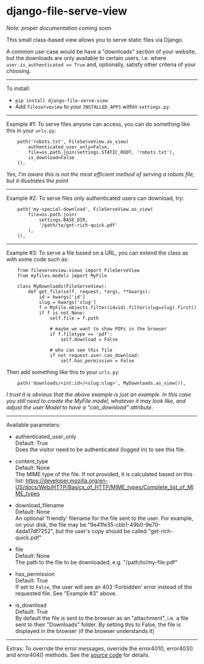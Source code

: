 django-file-serve-view
====

*Note: proper documentation coming soon*

This small class-based view allows you to serve static files via Django.

A common use-case would be have a "downloads" section of your website, but the downloads are only available to certain users, i.e. where `user.is_authenticated == True` and, optionally, satisfy other criteria of your choosing.

---

To install:
 - `pip install django-file-serve-view`
 - Add `fileserveview` to your `INSTALLED_APPS` within `settings.py`.

---

Example #1: To serve files anyone can access, you can do something like this in your `urls.py`:
```
    path('robots.txt', FileServeView.as_view(
        authenticated_user_only=False,
        file=os.path.join(settings.STATIC_ROOT, 'robots.txt'),
        is_download=False
    )),
```
*Yes, I'm aware this is not the most efficient method of serving a robots file, but it illustrates the point*

---

Example #2: To serve files only authenticated users can download, try:
```
    path('my-special-download', FileServeView.as_view(
        file=os.path.join(
            settings.BASE_DIR,
            '/path/to/get-rich-quick.pdf'
        ),
    )),
```

---

Example #3: To serve a file based on a URL, you can extend the class as with some code such as:
```
    from fileserveview.views import FileServeView
    from myfiles.models import MyFile

    class MyDownloads(FileServeView):
        def get_file(self, request, *args, **kwargs):
            id = kwargs['id']
            slug = kwargs['slug']
            f = MyFile.objects.filter(id=id).filter(slug=slug).first()
            if f is not None:
                self.file = f.path

                # maybe we want to show PDFs in the browser
                if f.filetype == 'pdf':
                    self.download = False

                # who can see this file
                if not request.user.can_download:
                    self.has_permission = False
```

Then add something like this to your `urls.py`:
```
    path('downloads/<int:id>/<slug:slug>', MyDownloads.as_view()),
```
*I trust it is obvious that the above example is just an example. In this case you still need to create the MyFile model, whatever it may look like, and adjust the user Model to have a "can_download" attribute.*

---

Available parameters:
 - authenticated_user_only<br>Default: True<br>Does the visitor need to be authenticated (logged in) to see this file.

 - content_type<br>Default: None<br>The MIME type of the file. If not provided, it is calculated based on this list: https://developer.mozilla.org/en-US/docs/Web/HTTP/Basics_of_HTTP/MIME_types/Complete_list_of_MIME_types

 - download_filename<br>Default: None<br>An optional 'friendly' filename for the file sent to the user. For example, on your disk, the file may be "9e41fe35-cbb1-49b0-9e70-4ada17df7252", but the user's copy should be called "get-rich-quick.pdf"

 - file<br>Default: None<br>The path to the file to be downloaded, e.g. "/path/to/my-file.pdf"

 - has_permission<br>Default: True<br>If set to `False`, the user will see an 403 'Forbidden' error instead of the requested file. See "Example #3" above.

 - is_download<br>Default: True<br>By default the file is sent to the browser as an "attachment", i.e. a file sent to their "Downloads" folder. By setting this to False, the file is displayed in the browser (if the browser understands it)

---

Extras: To override the error messages, override the error401(), error403() and error404() methods. See the [source code](https://github.com/joncombe/django-file-serve-view/blob/master/fileserveview/views.py) for details.
